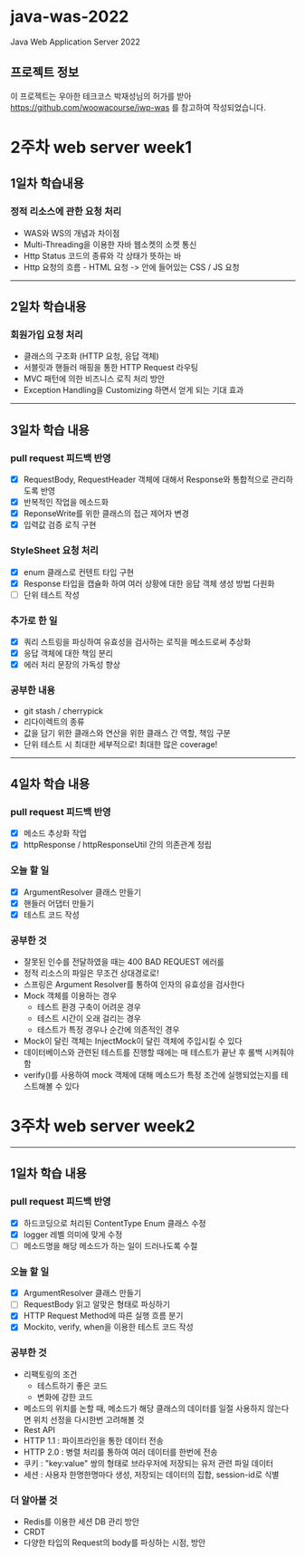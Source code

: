 # java-was-2022
Java Web Application Server 2022


## 프로젝트 정보 

이 프로젝트는 우아한 테크코스 박재성님의 허가를 받아 https://github.com/woowacourse/jwp-was 
를 참고하여 작성되었습니다.


# 2주차 web server week1

## 1일차 학습내용
### 정적 리소스에 관한 요청 처리

- WAS와 WS의 개념과 차이점
- Multi-Threading을 이용한 자바 웹소켓의 소켓 통신
- Http Status 코드의 종류와 각 상태가 뜻하는 바
- Http 요청의 흐름 - HTML 요청 -> 안에 들어있는 CSS / JS 요청 
-----

## 2일차 학습내용
### 회원가입 요청 처리
- 클래스의 구조화 (HTTP 요청, 응답 객체)
- 서블릿과 핸들러 매핑을 통한 HTTP Request 라우팅
- MVC 패턴에 의한 비즈니스 로직 처리 방안
- Exception Handling을 Customizing 하면서 얻게 되는 기대 효과
-----

## 3일차 학습 내용
### pull request 피드백 반영
- [x] RequestBody, RequestHeader 객체에 대해서 Response와 통합적으로 관리하도록 반영
- [x] 반복적인 작업을 메소드화
- [x] ReponseWrite를 위한 클래스의 접근 제어자 변경
- [x] 입력값 검증 로직 구현

### StyleSheet 요청 처리
- [x] enum 클래스로 컨텐트 타입 구현
- [x] Response 타입을 캡슐화 하여 여러 상황에 대한 응답 객체 생성 방법 다원화
- [ ] 단위 테스트 작성

### 추가로 한 일
- [x] 쿼리 스트링을 파싱하여 유효성을 검사하는 로직을 메소드로써 추상화
- [x] 응답 객체에 대한 책임 분리
- [x] 에러 처리 문장의 가독성 향상

### 공부한 내용
- git stash / cherrypick
- 리다이렉트의 종류
- 값을 담기 위한 클래스와 연산을 위한 클래스 간 역할, 책임 구분
- 단위 테스트 시 최대한 세부적으로! 최대한 많은 coverage!

-----
## 4일차 학습 내용
### pull request 피드백 반영
- [x] 메소드 추상화 작업
- [x] httpResponse / httpResponseUtil 간의 의존관계 정립

### 오늘 할 일
- [x] ArgumentResolver 클래스 만들기
- [x] 핸들러 어댑터 만들기
- [x] 테스트 코드 작성

### 공부한 것
- 잘못된 인수를 전달하였을 때는 400 BAD REQUEST 에러를
- 정적 리소스의 파일은 무조건 상대경로로!
- 스프링은 Argument Resolver를 통하여 인자의 유효성을 검사한다
- Mock 객체를 이용하는 경우
  - 테스트 환경 구축이 어려운 경우
  - 테스트 시간이 오래 걸리는 경우
  - 테스트가 특정 경우나 순간에 의존적인 경우
- Mock이 달린 객체는 InjectMock이 달린 객체에 주입시킬 수 있다
- 데이터베이스와 관련된 테스트를 진행할 때에는 매 테스트가 끝난 후 롤백 시켜줘야함
- verify()를 사용하여 mock 객체에 대해 메소드가 특정 조건에 실행되었는지를 테스트해볼 수 있다


# 3주차 web server week2

-----
## 1일차 학습 내용
### pull request 피드백 반영
- [x] 하드코딩으로 처리된 ContentType Enum 클래스 수정
- [x] logger 레벨 의미에 맞게 수정
- [ ] 메소드명을 해당 메소드가 하는 일이 드러나도록 수절

### 오늘 할 일
- [x] ArgumentResolver 클래스 만들기
- [ ] RequestBody 읽고 알맞은 형태로 파싱하기
- [x] HTTP Request Method에 따른 실행 흐름 분기
- [x] Mockito, verify, when을 이용한 테스트 코드 작성

### 공부한 것
- 리팩토링의 조건
   - 테스트하기 좋은 코드
   - 변화에 강한 코드
- 메소드의 위치를 논할 때, 메소드가 해당 클래스의 데이터를 일절 사용하지 않는다면 위치 선정을 다시한번 고려해볼 것
- Rest API
- HTTP 1.1 : 파이프라인을 통한 데이터 전송
- HTTP 2.0 : 병렬 처리를 통하여 여러 데이터를 한번에 전송
- 쿠키 : "key:value" 쌍의 형태로 브라우저에 저장되는 유저 관련 파일 데이터
- 세션 : 사용자 한명한명마다 생성, 저장되는 데이터의 집합, session-id로 식별

### 더 알아볼 것
- Redis를 이용한 세션 DB 관리 방안
- CRDT
- 다양한 타입의 Request의 body를 파싱하는 시점, 방안